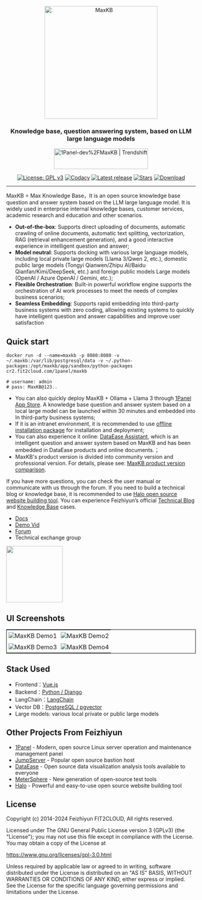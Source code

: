<p align="center"><img src= "https://github.com/1Panel-dev/maxkb/assets/52996290/c0694996-0eed-40d8-b369-322bf2a380bf" alt="MaxKB" width="300" /></p>
<h3 align="center">Knowledge base, question answering system, based on LLM large language models</h3>
<p align="center"><a href="https://trendshift.io/repositories/9113" target="_blank"><img src="https://trendshift.io/api/badge/repositories/9113" alt="1Panel-dev%2FMaxKB | Trendshift" style="width: 250px; height: 55px;" width="250" height="55"/></a></p>
<p align="center">
  <a href="https://www.gnu.org/licenses/gpl-3.0.html#license-text"><img src="https://img.shields.io/github/license/1Panel-dev/maxkb?color=%231890FF" alt="License: GPL v3"></a>
  <a href="https://app.codacy.com/gh/1Panel-dev/maxkb?utm_source=github.com&utm_medium=referral&utm_content=1Panel-dev/maxkb&utm_campaign=Badge_Grade_Dashboard"><img src="https://app.codacy.com/project/badge/Grade/da67574fd82b473992781d1386b937ef" alt="Codacy"></a>
  <a href="https://github.com/1Panel-dev/maxkb/releases/latest"><img src="https://img.shields.io/github/v/release/1Panel-dev/maxkb" alt="Latest release"></a>
  <a href="https://github.com/1Panel-dev/maxkb"><img src="https://img.shields.io/github/stars/1Panel-dev/maxkb?color=%231890FF&style=flat-square" alt="Stars"></a>    
  <a href="https://hub.docker.com/r/1panel/maxkb"><img src="https://img.shields.io/docker/pulls/1panel/maxkb?label=downloads" alt="Download"></a>  
</p>
<hr/>

MaxKB = Max Knowledge Base，It is an open source knowledge base question and answer system based on the LLM large language model. It is widely used in enterprise internal knowledge bases, customer services, academic research and education and other scenarios.

- **Out-of-the-box**: Supports direct uploading of documents, automatic crawling of online documents, automatic text splitting, vectorization, RAG (retrieval enhancement generation), and a good interactive experience in intelligent question and answer;
- **Model neutral**: Supports docking with various large language models, including local private large models (Llama 3/Qwen 2, etc.), domestic public large models (Tongyi Qianwen/Zhipu AI/Baidu Qianfan/Kimi/DeepSeek, etc.) and foreign public models Large models (OpenAI / Azure OpenAI / Gemini, etc.);
- **Flexible Orchestration**: Built-in powerful workflow engine supports the orchestration of AI work processes to meet the needs of complex business scenarios;
- **Seamless Embedding**: Supports rapid embedding into third-party business systems with zero coding, allowing existing systems to quickly have intelligent question and answer capabilities and improve user satisfaction
## Quick start

```
docker run -d --name=maxkb -p 8080:8080 -v ~/.maxkb:/var/lib/postgresql/data -v ~/.python-packages:/opt/maxkb/app/sandbox/python-packages cr2.fit2cloud.com/1panel/maxkb

# username: admin
# pass: MaxKB@123..
```

- You can also quickly deploy MaxKB + Ollama + Llama 3 through [1Panel App Store](https://apps.fit2cloud.com/1panel). A knowledge base question and answer system based on a local large model can be launched within 30 minutes and embedded into In third-party business systems;
- If it is an intranet environment, it is recommended to use [offline installation package](https://community.fit2cloud.com/#/products/maxkb/downloads) for installation and deployment;
- You can also experience it online: [DataEase Assistant](https://dataease.io/docs/v2/), which is an intelligent question and answer system based on MaxKB and has been embedded in DataEase products and online documents.；
- MaxKB's product version is divided into community version and professional version. For details, please see: [MaxKB product version comparison](https://maxkb.cn/pricing.html).

If you have more questions, you can check the user manual or communicate with us through the forum. If you need to build a technical blog or knowledge base, it is recommended to use [Halo open source website building tool](https://github.com/halo-dev/halo/). You can experience Feizhiyun’s official [Technical Blog](https://blog.fit2cloud.com/) and [Knowledge Base](https://kb.fit2cloud.com) cases.
- [Docs](https://maxkb.cn/docs/)
- [Demo Vid](https://www.bilibili.com/video/BV1BE421M7YM/)
- [Forum](https://bbs.fit2cloud.com/c/mk/11)
- Technical exchange group

<image height="150px" width="150px" src="https://github.com/1Panel-dev/MaxKB/assets/52996290/a083d214-02be-4178-a1db-4f428124153a"/>

## UI Screenshots

<table style="border-collapse: collapse; border: 1px solid black;">
  <tr>
    <td style="padding: 5px;background-color:#fff;"><img src= "https://github.com/1Panel-dev/MaxKB/assets/52996290/d87395fa-a8d7-401c-82bf-c6e475d10ae9" alt="MaxKB Demo1"   /></td>
    <td style="padding: 5px;background-color:#fff;"><img src= "https://github.com/1Panel-dev/MaxKB/assets/52996290/47c35ee4-3a3b-4bd4-9f4f-ee20788b2b9a" alt="MaxKB Demo2"   /></td>
  </tr>
  <tr>
    <td style="padding: 5px;background-color:#fff;"><img src= "https://github.com/1Panel-dev/MaxKB/assets/52996290/1c0c5e32-6194-47f9-bc32-487996349d9c" alt="MaxKB Demo3"   /></td>
    <td style="padding: 5px;background-color:#fff;"><img src= "https://github.com/1Panel-dev/MaxKB/assets/52996290/f32f5fe9-a769-488c-ae0e-783bc2b89b3e" alt="MaxKB Demo4"   /></td>
  </tr>
</table>

## Stack Used

- Frontend：[Vue.js](https://cn.vuejs.org/)
- Backend：[Python / Django](https://www.djangoproject.com/)
- LangChain：[LangChain](https://www.langchain.com/)
- Vector DB：[PostgreSQL / pgvector](https://www.postgresql.org/)
- Large models: various local private or public large models

## Other Projects From Feizhiyun

- [1Panel](https://github.com/1panel-dev/1panel/) - Modern, open source Linux server operation and maintenance management panel
- [JumpServer](https://github.com/jumpserver/jumpserver/) - Popular open source bastion host
- [DataEase](https://github.com/dataease/dataease/) - Open source data visualization analysis tools available to everyone
- [MeterSphere](https://github.com/metersphere/metersphere/) - New generation of open-source test tools
- [Halo](https://github.com/halo-dev/halo/) - Powerful and easy-to-use open source website building tool

## License

Copyright (c) 2014-2024 Feizhiyun FIT2CLOUD, All rights reserved.

Licensed under The GNU General Public License version 3 (GPLv3)  (the "License"); you may not use this file except in compliance with the License. You may obtain a copy of the License at

<https://www.gnu.org/licenses/gpl-3.0.html>

Unless required by applicable law or agreed to in writing, software distributed under the License is distributed on an "AS IS" BASIS, WITHOUT WARRANTIES OR CONDITIONS OF ANY KIND, either express or implied. See the License for the specific language governing permissions and limitations under the License.
